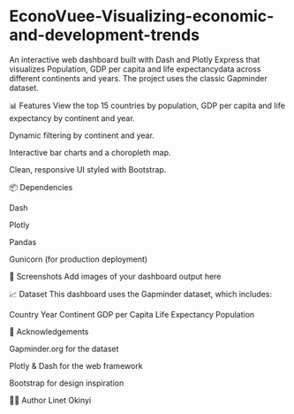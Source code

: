# EconoVuee-Visualizing-economic-and-development-trends

An interactive web dashboard built with Dash and Plotly Express that visualizes Population, GDP per capita and life expectancydata across different continents and years. The project uses the classic Gapminder dataset.

📊 Features
View the top 15 countries by population, GDP per capita and life expectancy by continent and year.

Dynamic filtering by continent and year.

Interactive bar charts and a choropleth map.

Clean, responsive UI styled with Bootstrap.

📦 Dependencies

Dash

Plotly

Pandas

Gunicorn (for production deployment)

📸 Screenshots
Add images of your dashboard output here

📈 Dataset
This dashboard uses the Gapminder dataset, which includes:

Country
Year
Continent
GDP per Capita
Life Expectancy
Population

🙌 Acknowledgements

Gapminder.org for the dataset

Plotly & Dash for the web framework

Bootstrap for design inspiration

🧑‍💻 Author
Linet Okinyi

